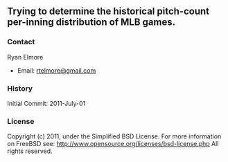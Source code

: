 ## Trying to determine the historical pitch-count per-inning distribution of MLB games.

### Contact

Ryan Elmore

- Email: rtelmore@gmail.com

### History

Initial Commit: 2011-July-01

### License

Copyright (c) 2011, under the Simplified BSD License.
For more information on FreeBSD see: http://www.opensource.org/licenses/bsd-license.php
All rights reserved.
